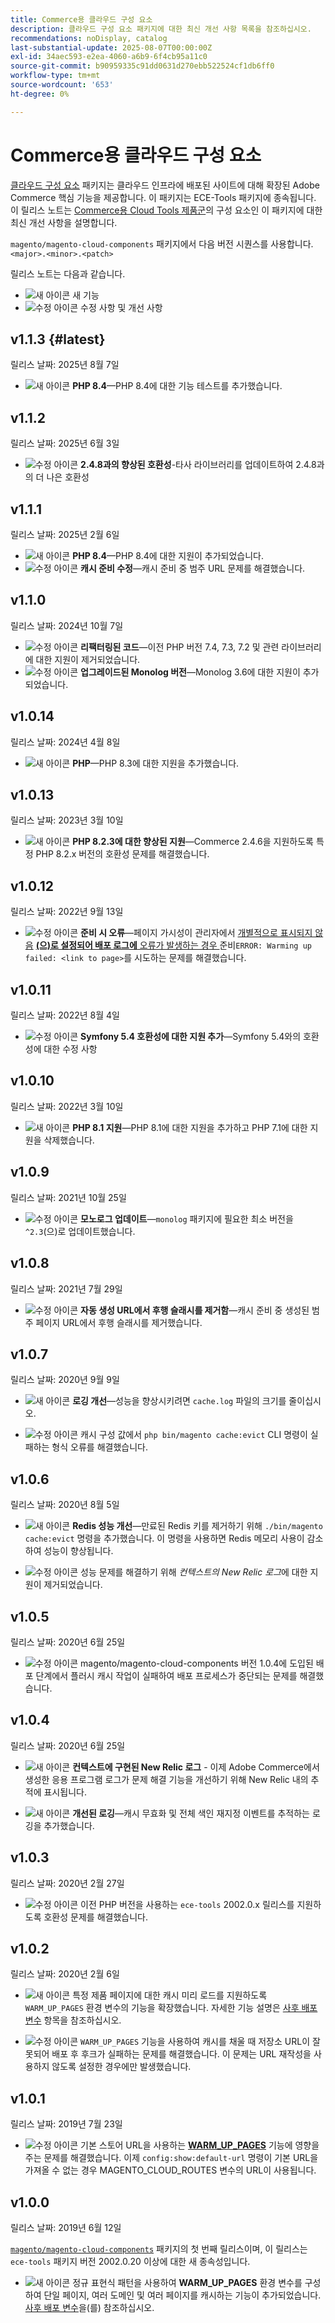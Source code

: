 ```yaml
---
title: Commerce용 클라우드 구성 요소
description: 클라우드 구성 요소 패키지에 대한 최신 개선 사항 목록을 참조하십시오.
recommendations: noDisplay, catalog
last-substantial-update: 2025-08-07T00:00:00Z
exl-id: 34aec593-e2ea-4060-a6b9-6f4cb95a11c0
source-git-commit: b90959335c91dd0631d270ebb522524cf1db6ff0
workflow-type: tm+mt
source-wordcount: '653'
ht-degree: 0%

---
```


# Commerce용 클라우드 구성 요소

[클라우드 구성 요소](https://github.com/magento/magento-cloud-components) 패키지는 클라우드 인프라에 배포된 사이트에 대해 확장된 Adobe Commerce 핵심 기능을 제공합니다. 이 패키지는 ECE-Tools 패키지에 종속됩니다. 이 릴리스 노트는 [Commerce용 Cloud Tools 제품군](cloud-tools-suite.md)의 구성 요소인 이 패키지에 대한 최신 개선 사항을 설명합니다.

`magento/magento-cloud-components` 패키지에서 다음 버전 시퀀스를 사용합니다. `<major>.<minor>.<patch>`

릴리스 노트는 다음과 같습니다.

- ![새 아이콘](../../assets/new.svg) 새 기능
- ![수정 아이콘](../../assets/fix.svg) 수정 사항 및 개선 사항

<!--Add release notes below-->

## v1.1.3 {#latest}

릴리스 날짜: 2025년 8월 7일

- ![새 아이콘](../../assets/new.svg) **PHP 8.4**—PHP 8.4에 대한 기능 테스트를 추가했습니다.<!-- MCLOUD-13313 -->

## v1.1.2

릴리스 날짜: 2025년 6월 3일

- ![수정 아이콘](../../assets/fix.svg) **2.4.8과의 향상된 호환성**-타사 라이브러리를 업데이트하여 2.4.8과의 더 나은 호환성<!-- MCLOUD-13707	 - -->

## v1.1.1

릴리스 날짜: 2025년 2월 6일

- ![새 아이콘](../../assets/new.svg) **PHP 8.4**—PHP 8.4에 대한 지원이 추가되었습니다.<!-- MCLOUD-13148	 - -->
- ![수정 아이콘](../../assets/fix.svg) **캐시 준비 수정**—캐시 준비 중 범주 URL 문제를 해결했습니다.<!-- MCLOUD-12454 - -->


## v1.1.0

릴리스 날짜: 2024년 10월 7일

- ![수정 아이콘](../../assets/fix.svg) **리팩터링된 코드**—이전 PHP 버전 7.4, 7.3, 7.2 및 관련 라이브러리에 대한 지원이 제거되었습니다.<!-- MCLOUD-9278 - -->
- ![수정 아이콘](../../assets/fix.svg) **업그레이드된 Monolog 버전**—Monolog 3.6에 대한 지원이 추가되었습니다.<!-- MCLOUD-12855 - -->

## v1.0.14

릴리스 날짜: 2024년 4월 8일

- ![새 아이콘](../../assets/new.svg) **PHP**—PHP 8.3에 대한 지원을 추가했습니다.

## v1.0.13

릴리스 날짜: 2023년 3월 10일

- ![새 아이콘](../../assets/new.svg) **PHP 8.2.3에 대한 향상된 지원**—Commerce 2.4.6을 지원하도록 특정 PHP 8.2.x 버전의 호환성 문제를 해결했습니다.

## v1.0.12

릴리스 날짜: 2022년 9월 13일

- ![수정 아이콘](../../assets/fix.svg) **준비 시 오류**—페이지 가시성이 관리자에서 [개별적으로 표시되지 않음](../environment/variables-post-deploy.md#warm_up_pages) [**(으)로 설정되어 배포 로그에** 오류가 발생하는 경우 ](https://experienceleague.adobe.com/en/docs/commerce-admin/systems/data-transfer/data-attributes-product#simple-product-csv-file-structure)준비`ERROR: Warming up failed: <link to page>`를 시도하는 문제를 해결했습니다.<!-- MCLOUD-9134 -->

## v1.0.11

릴리스 날짜: 2022년 8월 4일

- ![수정 아이콘](../../assets/fix.svg) **Symfony 5.4 호환성에 대한 지원 추가**—Symfony 5.4와의 호환성에 대한 수정 사항<!-- AC-3550 -->

## v1.0.10

릴리스 날짜: 2022년 3월 10일

- ![새 아이콘](../../assets/new.svg) **PHP 8.1 지원**—PHP 8.1에 대한 지원을 추가하고 PHP 7.1에 대한 지원을 삭제했습니다.

## v1.0.9

릴리스 날짜: 2021년 10월 25일

- ![수정 아이콘](../../assets/fix.svg) **모노로그 업데이트**—`monolog` 패키지에 필요한 최소 버전을 `^2.3`(으)로 업데이트했습니다.<!-- ACMP-1263 -->

## v1.0.8

릴리스 날짜: 2021년 7월 29일

- ![수정 아이콘](../../assets/fix.svg) **자동 생성 URL에서 후행 슬래시를 제거함**—캐시 준비 중 생성된 범주 페이지 URL에서 후행 슬래시를 제거했습니다.<!--MCLOUD-7192-->

## v1.0.7

릴리스 날짜: 2020년 9월 9일

- ![새 아이콘](../../assets/new.svg) **로깅 개선**—성능을 향상시키려면 `cache.log` 파일의 크기를 줄이십시오.<!--MCLOUD-6859-->

- ![수정 아이콘](../../assets/fix.svg) 캐시 구성 값에서 `php bin/magento cache:evict` CLI 명령이 실패하는 형식 오류를 해결했습니다.

## v1.0.6

릴리스 날짜: 2020년 8월 5일

- ![새 아이콘](../../assets/new.svg) **Redis 성능 개선**—만료된 Redis 키를 제거하기 위해 `./bin/magento cache:evict` 명령을 추가했습니다. 이 명령을 사용하면 Redis 메모리 사용이 감소하여 성능이 향상됩니다.<!--MCLOUD-6023-->

- ![수정 아이콘](../../assets/fix.svg) 성능 문제를 해결하기 위해 *컨텍스트의 New Relic 로그*&#x200B;에 대한 지원이 제거되었습니다.<!--MCLOUD-6422-->

## v1.0.5

릴리스 날짜: 2020년 6월 25일

- ![수정 아이콘](../../assets/fix.svg) magento/magento-cloud-components 버전 1.0.4에 도입된 배포 단계에서 플러시 캐시 작업이 실패하여 배포 프로세스가 중단되는 문제를 해결했습니다.

## v1.0.4

릴리스 날짜: 2020년 6월 25일

- ![새 아이콘](../../assets/new.svg) **컨텍스트에 구현된 New Relic 로그** - 이제 Adobe Commerce에서 생성한 응용 프로그램 로그가 문제 해결 기능을 개선하기 위해 New Relic 내의 추적에 표시됩니다.<!--MCLOUD-6029-->

- ![새 아이콘](../../assets/new.svg) **개선된 로깅**—캐시 무효화 및 전체 색인 재지정 이벤트를 추적하는 로깅을 추가했습니다.<!--MCLOUD-6157-->

## v1.0.3

릴리스 날짜: 2020년 2월 27일

- ![수정 아이콘](../../assets/fix.svg) 이전 PHP 버전을 사용하는 `ece-tools` 2002.0.x 릴리스를 지원하도록 호환성 문제를 해결했습니다.

## v1.0.2

릴리스 날짜: 2020년 2월 6일

- ![새 아이콘](../../assets/new.svg) 특정 제품 페이지에 대한 캐시 미리 로드를 지원하도록 `WARM_UP_PAGES` 환경 변수의 기능을 확장했습니다. 자세한 기능 설명은 [사후 배포 변수](../environment/variables-post-deploy.md#warm_up_pages) 항목을 참조하십시오.<!--MAGECLOUD-4444-->

- ![수정 아이콘](../../assets/fix.svg) `WARM_UP_PAGES` 기능을 사용하여 캐시를 채울 때 저장소 URL이 잘못되어 배포 후 후크가 실패하는 문제를 해결했습니다. 이 문제는 URL 재작성을 사용하지 않도록 설정한 경우에만 발생했습니다.<!-- MAGECLOUD-4094 -->

## v1.0.1

릴리스 날짜: 2019년 7월 23일

- ![수정 아이콘](../../assets/fix.svg) 기본 스토어 URL을 사용하는 [**WARM_UP_PAGES**](../environment/variables-post-deploy.md#warm_up_pages) 기능에 영향을 주는 문제를 해결했습니다. 이제 `config:show:default-url` 명령이 기본 URL을 가져올 수 없는 경우 MAGENTO_CLOUD_ROUTES 변수의 URL이 사용됩니다.<!-- MAGECLOUD-3866 -->

## v1.0.0

릴리스 날짜: 2019년 6월 12일

[`magento/magento-cloud-components`](https://github.com/magento/magento-cloud-components) 패키지의 첫 번째 릴리스이며, 이 릴리스는 `ece-tools` 패키지 버전 2002.0.20 이상에 대한 새 종속성입니다.

- ![새 아이콘](../../assets/new.svg) 정규 표현식 패턴을 사용하여 **WARM_UP_PAGES** 환경 변수를 구성하여 단일 페이지, 여러 도메인 및 여러 페이지를 캐시하는 기능이 추가되었습니다. [사후 배포 변수](../environment/variables-post-deploy.md#warm_up_pages)을(를) 참조하십시오.<!--MAGECLOUD-3258-->
